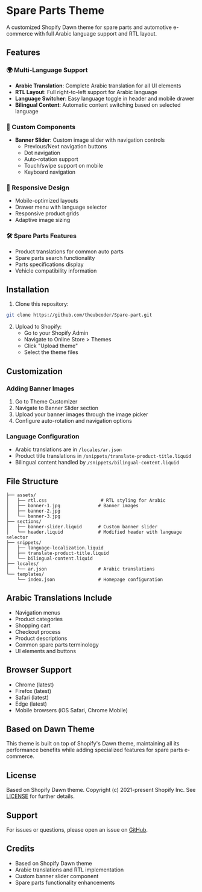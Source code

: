 # Spare Parts Theme

A customized Shopify Dawn theme for spare parts and automotive e-commerce with full Arabic language support and RTL layout.

## Features

### 🌍 Multi-Language Support
- **Arabic Translation**: Complete Arabic translation for all UI elements
- **RTL Layout**: Full right-to-left support for Arabic language
- **Language Switcher**: Easy language toggle in header and mobile drawer
- **Bilingual Content**: Automatic content switching based on selected language

### 🎨 Custom Components
- **Banner Slider**: Custom image slider with navigation controls
  - Previous/Next navigation buttons
  - Dot navigation
  - Auto-rotation support
  - Touch/swipe support on mobile
  - Keyboard navigation
  
### 📱 Responsive Design
- Mobile-optimized layouts
- Drawer menu with language selector
- Responsive product grids
- Adaptive image sizing

### 🛠️ Spare Parts Features
- Product translations for common auto parts
- Spare parts search functionality
- Parts specifications display
- Vehicle compatibility information

## Installation

1. Clone this repository:
```bash
git clone https://github.com/theubcoder/Spare-part.git
```

2. Upload to Shopify:
   - Go to your Shopify Admin
   - Navigate to Online Store > Themes
   - Click "Upload theme"
   - Select the theme files

## Customization

### Adding Banner Images
1. Go to Theme Customizer
2. Navigate to Banner Slider section
3. Upload your banner images through the image picker
4. Configure auto-rotation and navigation options

### Language Configuration
- Arabic translations are in `/locales/ar.json`
- Product title translations in `/snippets/translate-product-title.liquid`
- Bilingual content handled by `/snippets/bilingual-content.liquid`

## File Structure

```
├── assets/
│   ├── rtl.css                    # RTL styling for Arabic
│   ├── banner-1.jpg              # Banner images
│   ├── banner-2.jpg
│   └── banner-3.jpg
├── sections/
│   ├── banner-slider.liquid      # Custom banner slider
│   └── header.liquid             # Modified header with language selector
├── snippets/
│   ├── language-localization.liquid
│   ├── translate-product-title.liquid
│   └── bilingual-content.liquid
├── locales/
│   └── ar.json                   # Arabic translations
└── templates/
    └── index.json                # Homepage configuration
```

## Arabic Translations Include

- Navigation menus
- Product categories
- Shopping cart
- Checkout process
- Product descriptions
- Common spare parts terminology
- UI elements and buttons

## Browser Support

- Chrome (latest)
- Firefox (latest)
- Safari (latest)
- Edge (latest)
- Mobile browsers (iOS Safari, Chrome Mobile)

## Based on Dawn Theme

This theme is built on top of Shopify's Dawn theme, maintaining all its performance benefits while adding specialized features for spare parts e-commerce.

## License

Based on Shopify Dawn theme. Copyright (c) 2021-present Shopify Inc. See [LICENSE](/LICENSE.md) for further details.

## Support

For issues or questions, please open an issue on [GitHub](https://github.com/theubcoder/Spare-part/issues).

## Credits

- Based on Shopify Dawn theme
- Arabic translations and RTL implementation
- Custom banner slider component
- Spare parts functionality enhancements